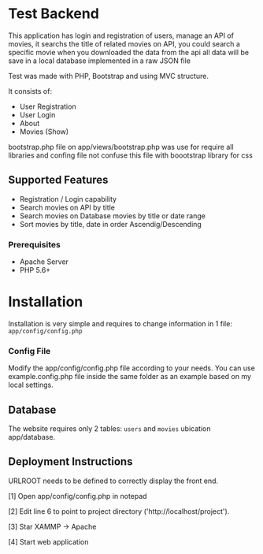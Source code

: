 # Test Backend
This application has login and registration of users, manage an API of movies, it searchs the title of related movies on API,
you could search a specific movie when you downloaded the data from the api all data will be save in a local database
implemented in a raw JSON file 

Test was made with PHP, Bootstrap and using MVC structure.

It consists of:
- User Registration
- User Login
- About
- Movies (Show)

bootstrap.php file on app/views/bootstrap.php was use for require all libraries and confing file
not confuse this file with boootstrap library for css

## Supported Features

- Registration / Login capability
- Search movies on API by title
- Search movies on Database movies by title or date range
- Sort movies by title, date in order Ascendig/Descending 

### Prerequisites

* Apache Server
* PHP 5.6+

# Installation

Installation is very simple and requires to change information in 1 file: `app/config/config.php`

### Config File

Modify the app/config/config.php file according to your needs. You can use example.config.php file inside the same folder as an example based on my local settings.

## Database

The website requires only 2 tables: `users` and `movies` ubication app/database.

## Deployment Instructions

URLROOT needs to be defined to correctly display the front end.

[1] Open app/config/config.php in notepad

[2] Edit line 6 to point to project directory ('http://localhost/project').

[3] Star XAMMP -> Apache

[4] Start web application